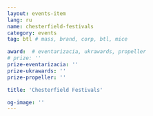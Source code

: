 ```yaml
---
layout: events-item
lang: ru
name: chesterfield-festivals
category: events
tag: btl # mass, brand, corp, btl, mice

award:  # eventarizacia, ukrawards, propeller
# prize: ''
prize-eventarizacia: ''
prize-ukrawards: ''
prize-propeller: ''

title: 'Chesterfield Festivals'

og-image: ''
---
```

